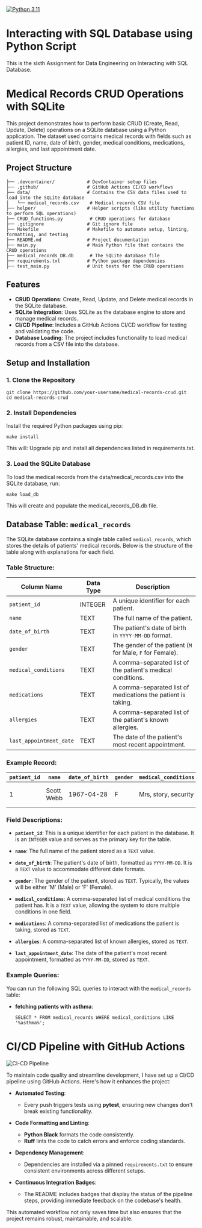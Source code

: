 [![Python 3.11](https://github.com/nogibjj/sqllite/actions/workflows/main.yml/badge.svg)](https://github.com/nogibjj/sqllite/actions/workflows/main.yml)

# Interacting with SQL Database using Python Script

This is the sixth Assignment for Data Engineering on Interacting with SQL Database.

# Medical Records CRUD Operations with SQLite

This project demonstrates how to perform basic CRUD (Create, Read, Update, Delete) operations on a SQLite database using a Python application. The dataset used contains medical records with fields such as patient ID, name, date of birth, gender, medical conditions, medications, allergies, and last appointment date.

## Project Structure

```
├── .devcontainer/            # DevContainer setup files
├── .github/                  # GitHub Actions CI/CD workflows
├── data/                     # Contains the CSV data files used to load into the SQLite database
│   └── medical_records.csv    # Medical records CSV file
├── helper/                   # Helper scripts (like utility functions to perform SQL operations)
├── CRUD_functions.py          # CRUD operations for database
├── .gitignore                # Git ignore file
├── Makefile                  # Makefile to automate setup, linting, formatting, and testing
├── README.md                 # Project documentation
├── main.py                   # Main Python file that contains the CRUD operations
├── medical_records_DB.db      # The SQLite database file
├── requirements.txt          # Python package dependencies
├── test_main.py              # Unit tests for the CRUD operations
```


## Features

- **CRUD Operations**: Create, Read, Update, and Delete medical records in the SQLite database.
- **SQLite Integration**: Uses SQLite as the database engine to store and manage medical records.
- **CI/CD Pipeline**: Includes a GitHub Actions CI/CD workflow for testing and validating the code.
- **Database Loading**: The project includes functionality to load medical records from a CSV file into the database.


## Setup and Installation

### 1. Clone the Repository

```
git clone https://github.com/your-username/medical-records-crud.git
cd medical-records-crud
```

### 2. Install Dependencies
Install the required Python packages using pip:

```
make install
```

This will:
Upgrade pip and install all dependencies listed in requirements.txt.

### 3. Load the SQLite Database

To load the medical records from the data/medical_records.csv into the SQLite database, run:
```
make load_db
```

This will create and populate the medical_records_DB.db file.

## Database Table: `medical_records`

The SQLite database contains a single table called `medical_records`, which stores the details of patients' medical records. Below is the structure of the table along with explanations for each field.

### Table Structure:

| Column Name              | Data Type | Description                                                |
|--------------------------|-----------|------------------------------------------------------------|
| `patient_id`              | INTEGER   | A unique identifier for each patient.                      |
| `name`                    | TEXT      | The full name of the patient.                              |
| `date_of_birth`           | TEXT      | The patient's date of birth in `YYYY-MM-DD` format.        |
| `gender`                  | TEXT      | The gender of the patient (`M` for Male, `F` for Female).   |
| `medical_conditions`      | TEXT      | A comma-separated list of the patient's medical conditions. |
| `medications`             | TEXT      | A comma-separated list of medications the patient is taking.|
| `allergies`               | TEXT      | A comma-separated list of the patient's known allergies.    |
| `last_appointment_date`   | TEXT      | The date of the patient's most recent appointment.          |

### Example Record:

| `patient_id` | `name`         | `date_of_birth` | `gender` | `medical_conditions`          | `medications`         | `allergies`        | `last_appointment_date` |
|--------------|----------------|-----------------|----------|-------------------------------|-----------------------|--------------------|-------------------------|
| 1            | Scott Webb     | 1967-04-28      | F        | Mrs, story, security           | example, parent, city  | each, product, two | 2022-07-26              |

### Field Descriptions:

- **`patient_id`**: This is a unique identifier for each patient in the database. It is an `INTEGER` value and serves as the primary key for the table.
  
- **`name`**: The full name of the patient stored as a `TEXT` value.

- **`date_of_birth`**: The patient's date of birth, formatted as `YYYY-MM-DD`. It is a `TEXT` value to accommodate different date formats.

- **`gender`**: The gender of the patient, stored as `TEXT`. Typically, the values will be either 'M' (Male) or 'F' (Female).

- **`medical_conditions`**: A comma-separated list of medical conditions the patient has. It is a `TEXT` value, allowing the system to store multiple conditions in one field.

- **`medications`**: A comma-separated list of medications the patient is taking, stored as `TEXT`.

- **`allergies`**: A comma-separated list of known allergies, stored as `TEXT`.

- **`last_appointment_date`**: The date of the patient's most recent appointment, formatted as `YYYY-MM-DD`, stored as `TEXT`.

### Example Queries:
You can run the following SQL queries to interact with the `medical_records` table:

- **fetching patients with asthma**:

  ```SELECT * FROM medical_records WHERE medical_conditions LIKE '%asthma%';```


# CI/CD Pipeline with GitHub Actions

![CI-CD Pipeline](gif_sql.gif)

To maintain code quality and streamline development, I have set up a CI/CD pipeline using GitHub Actions. Here's how it enhances the project:

- **Automated Testing**:
  - Every push triggers tests using **pytest**, ensuring new changes don't break existing functionality.

- **Code Formatting and Linting**:
  - **Python Black** formats the code consistently.
  - **Ruff** lints the code to catch errors and enforce coding standards.

- **Dependency Management**:
  - Dependencies are installed via a pinned `requirements.txt` to ensure consistent environments across different setups.

- **Continuous Integration Badges**:
  - The README includes badges that display the status of the pipeline steps, providing immediate feedback on the codebase's health.

This automated workflow not only saves time but also ensures that the project remains robust, maintainable, and scalable.


